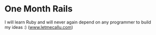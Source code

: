 # One Month Rails

I will learn Ruby and will never again depend on any programmer to build my ideas :) (www.letmecallu.com)

